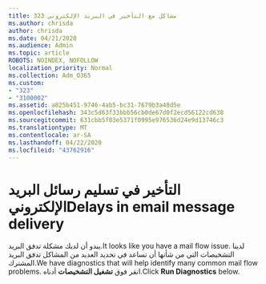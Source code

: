 ```yaml
---
title: 323 مشاكل مع التأخير في البريد الإلكتروني
ms.author: chrisda
author: chrisda
ms.date: 04/21/2020
ms.audience: Admin
ms.topic: article
ROBOTS: NOINDEX, NOFOLLOW
localization_priority: Normal
ms.collection: Adm_O365
ms.custom:
- "323"
- "3100002"
ms.assetid: a825b451-9746-4ab5-bc31-7679b3a48d5e
ms.openlocfilehash: 343c5d63f33bbb56cb0de67d0f2ecd56122cd638
ms.sourcegitcommit: 631cbb5f03e5371f0995e976536d24e9d13746c3
ms.translationtype: MT
ms.contentlocale: ar-SA
ms.lasthandoff: 04/22/2020
ms.locfileid: "43762916"
---
```

# <a name="delays-in-email-message-delivery"></a><span data-ttu-id="d24ed-102">التأخير في تسليم رسائل البريد الإلكتروني</span><span class="sxs-lookup"><span data-stu-id="d24ed-102">Delays in email message delivery</span></span>

<span data-ttu-id="d24ed-103">يبدو أن لديك مشكلة تدفق البريد.</span><span class="sxs-lookup"><span data-stu-id="d24ed-103">It looks like you have a mail flow issue.</span></span> <span data-ttu-id="d24ed-104">لدينا التشخيصات التي من شأنها أن تساعد في تحديد العديد من المشاكل تدفق البريد المشترك.</span><span class="sxs-lookup"><span data-stu-id="d24ed-104">We have diagnostics that will help identify many common mail flow problems.</span></span> <span data-ttu-id="d24ed-105">انقر فوق **تشغيل التشخيصات** أدناه.</span><span class="sxs-lookup"><span data-stu-id="d24ed-105">Click **Run Diagnostics** below.</span></span>
